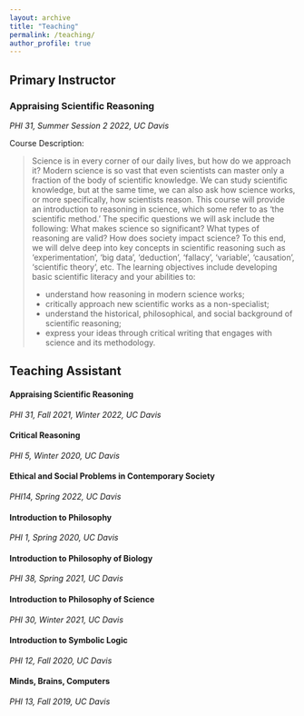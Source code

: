 ```yaml
---
layout: archive
title: "Teaching"
permalink: /teaching/
author_profile: true
---
```


## Primary Instructor
### Appraising Scientific Reasoning

_PHI 31, Summer Session 2 2022, UC Davis_

Course Description:
> Science is in every corner of our daily lives, but how do we approach it? Modern science is so vast that even scientists can master only a fraction of the body of scientific knowledge. We can study scientific knowledge, but at the same time, we can also ask how science  works, or more specifically, how scientists reason. This course will provide an introduction to reasoning in science, which some refer to as ‘the scientific method.’ The specific questions we will ask include the following: What makes science so significant? What types of reasoning are valid? How does society impact science? To this end, we will delve deep into key concepts in scientific reasoning such as ‘experimentation’, ‘big data’, ‘deduction’, ‘fallacy’, ‘variable’, ‘causation’, ‘scientific theory’, etc. The learning objectives include developing basic scientific literacy and your abilities to:
>  * understand how reasoning in modern science works;
>  * critically approach new scientific works as a non-specialist;
>  * understand the historical, philosophical, and social background of scientific reasoning;
>  * express your ideas through critical writing that engages with science and its methodology.



## Teaching Assistant 

#### Appraising Scientific Reasoning

_PHI 31, Fall 2021, Winter 2022, UC Davis_

#### Critical Reasoning

_PHI 5, Winter 2020, UC Davis_

#### Ethical and Social Problems in Contemporary Society

_PHI14, Spring 2022, UC Davis_

#### Introduction to Philosophy

_PHI 1, Spring 2020, UC Davis_

#### Introduction to Philosophy of Biology 

_PHI 38, Spring 2021, UC Davis_

#### Introduction to Philosophy of Science 

_PHI 30, Winter 2021, UC Davis_

#### Introduction to Symbolic Logic

_PHI 12, Fall 2020, UC Davis_

#### Minds, Brains, Computers

_PHI 13, Fall 2019, UC Davis_








<!--
{% include base_path %}

{% for post in site.teaching reversed %}
  {% include archive-single.html %}
{% endfor %}
-->
